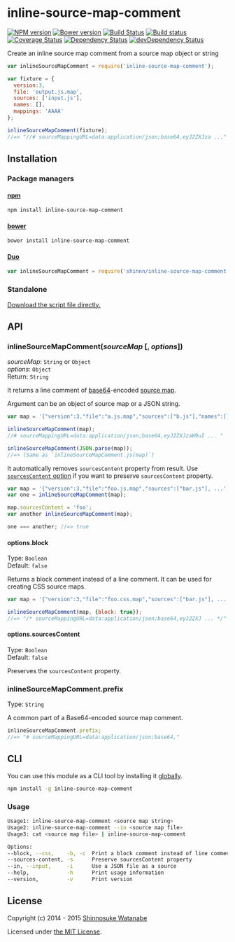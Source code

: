 # inline-source-map-comment

[![NPM version](https://img.shields.io/npm/v/inline-source-map-comment.svg)](https://www.npmjs.com/package/inline-source-map-comment)
[![Bower version](https://img.shields.io/bower/v/inline-source-map-comment.svg)](https://github.com/shinnn/inline-source-map-comment/releases)
[![Build Status](https://travis-ci.org/shinnn/inline-source-map-comment.svg?branch=master)](https://travis-ci.org/shinnn/inline-source-map-comment)
[![Build status](https://ci.appveyor.com/api/projects/status/57fmdhy41qainu8g?svg=true)](https://ci.appveyor.com/project/ShinnosukeWatanabe/inline-source-map-comment)
[![Coverage Status](https://img.shields.io/coveralls/shinnn/inline-source-map-comment.svg?label=cov)](https://coveralls.io/r/shinnn/inline-source-map-comment)
[![Dependency Status](https://img.shields.io/david/shinnn/inline-source-map-comment.svg?label=deps)](https://david-dm.org/shinnn/inline-source-map-comment)
[![devDependency Status](https://img.shields.io/david/shinnn/inline-source-map-comment.svg?label=devDeps)](https://david-dm.org/shinnn/inline-source-map-comment#info=devDependencies)

Create an inline source map comment from a source map object or string

```javascript
var inlineSourceMapComment = require('inline-source-map-comment');

var fixture = {
  version:3,
  file: 'output.js.map',
  sources: ['input.js'],
  names: [],
  mappings: 'AAAA'
};

inlineSourceMapComment(fixture);
//=> "//# sourceMappingURL=data:application/json;base64,eyJ2ZXJza ..."
```

## Installation

### Package managers

#### [npm](https://www.npmjs.com/)

```sh
npm install inline-source-map-comment
```

#### [bower](http://bower.io/)

```sh
bower install inline-source-map-comment
```

#### [Duo](http://duojs.org/)

```javascript
var inlineSourceMapComment = require('shinnn/inline-source-map-comment');
```

### Standalone

[Download the script file directly.](https://raw.githubusercontent.com/shinnn/inline-source-map-comment/master/inline-source-map-comment.js)

## API

### inlineSourceMapComment(*sourceMap* [, *options*])

*sourceMap*: `String` or `Object`  
*options*: `Object`  
Return: `String`

It returns a line comment of [base64](https://wikipedia.org/wiki/Base64)-encoded [source map](https://docs.google.com/document/d/1U1RGAehQwRypUTovF1KRlpiOFze0b-_2gc6fAH0KY0k).

Argument can be an object of source map or a JSON string.

```javascript
var map = '{"version":3,"file":"a.js.map","sources":["b.js"],"names":[],"mappings":"AAAA"}';

inlineSourceMapComment(map);
//# sourceMappingURL=data:application/json;base64,eyJ2ZXJzaW9uI ... "

inlineSourceMapComment(JSON.parse(map));
//=> (Same as `inlineSourceMapComment.js(map)`)
```

It automatically removes `sourcesContent` property from result. Use [`sourcesContent` option](#optionssourcescontent) if you want to preserve `sourcesContent` property.

```javascript
var map = '{"version":3,"file":"foo.js.map","sources":["bar.js"], ...';
var one = inlineSourceMapComment(map);

map.sourcesContent = 'foo';
var another inlineSourceMapComment(map);

one === another; //=> true
```

#### options.block

Type: `Boolean`  
Default: `false`

Returns a block comment instead of a line comment. It can be used for creating CSS source maps.

```javascript
var map = '{"version":3,"file":"foo.css.map","sources":["bar.js"], ...';

inlineSourceMapComment(map, {block: true});
//=> "/* sourceMappingURL=data:application/json;base64,eyJ2ZXJ ... */"
```

#### options.sourcesContent

Type: `Boolean`  
Default: `false`

Preserves the `sourcesContent` property.

### inlineSourceMapComment.prefix

Type: `String`

A common part of a Base64-encoded source map comment.

```javascript
inlineSourceMapComment.prefix;
//=> "# sourceMappingURL=data:application/json;base64,"
```

## CLI

You can use this module as a CLI tool by installing it [globally](https://docs.npmjs.com/files/folders#global-installation).

```sh
npm install -g inline-source-map-comment
```

### Usage

```sh
Usage1: inline-source-map-comment <source map string>
Usage2: inline-source-map-comment --in <source map file>
Usage3: cat <source map file> | inline-source-map-comment

Options:
--block, --css,    -b, -c  Print a block comment instead of line comment
--sources-content, -s      Preserve sourcesContent property
--in, --input,     -i      Use a JSON file as a source
--help,            -h      Print usage information
--version,         -v      Print version
```

## License

Copyright (c) 2014 - 2015 [Shinnosuke Watanabe](https://github.com/shinnn)

Licensed under [the MIT License](./LICENSE).
